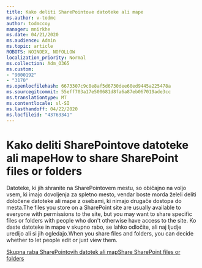 ```yaml
---
title: Kako deliti SharePointove datoteke ali mape
ms.author: v-todmc
author: todmccoy
manager: mnirkhe
ms.date: 04/21/2020
ms.audience: Admin
ms.topic: article
ROBOTS: NOINDEX, NOFOLLOW
localization_priority: Normal
ms.collection: Adm_O365
ms.custom:
- "9000192"
- "3170"
ms.openlocfilehash: 6673307c9c8e8af5d6730dee60ed9445a225478a
ms.sourcegitcommit: 55eff703a17e500681d8fa6a87eb067019ade3cc
ms.translationtype: MT
ms.contentlocale: sl-SI
ms.lasthandoff: 04/22/2020
ms.locfileid: "43763341"
---
```

# <a name="how-to-share-sharepoint-files-or-folders"></a><span data-ttu-id="3aa3a-102">Kako deliti SharePointove datoteke ali mape</span><span class="sxs-lookup"><span data-stu-id="3aa3a-102">How to share SharePoint files or folders</span></span>

<span data-ttu-id="3aa3a-103">Datoteke, ki jih shranite na SharePointovem mestu, so običajno na voljo vsem, ki imajo dovoljenja za spletno mesto, vendar boste morda želeli deliti določene datoteke ali mape z osebami, ki nimajo drugače dostopa do mesta.</span><span class="sxs-lookup"><span data-stu-id="3aa3a-103">The files you store on a SharePoint site are usually available to everyone with permissions to the site, but you may want to share specific files or folders with people who don't otherwise have access to the site.</span></span> <span data-ttu-id="3aa3a-104">Ko daste datoteke in mape v skupno rabo, se lahko odločite, ali naj ljudje uredijo ali si jih ogledajo.</span><span class="sxs-lookup"><span data-stu-id="3aa3a-104">When you share files and folders, you can decide whether to let people edit or just view them.</span></span>

[<span data-ttu-id="3aa3a-105">Skupna raba SharePointovih datotek ali map</span><span class="sxs-lookup"><span data-stu-id="3aa3a-105">Share SharePoint files or folders</span></span>](https://support.office.com/article/1fe37332-0f9a-4719-970e-d2578da4941c)